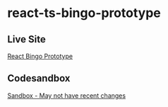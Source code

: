 # react-ts-bingo-prototype

## Live Site

[React Bingo Prototype](https://torey-prototype-react-bingo.netlify.app)

## Codesandbox

[Sandbox - May not have recent changes](https://codesandbox.io/s/bingo-board-react-qenbd)
